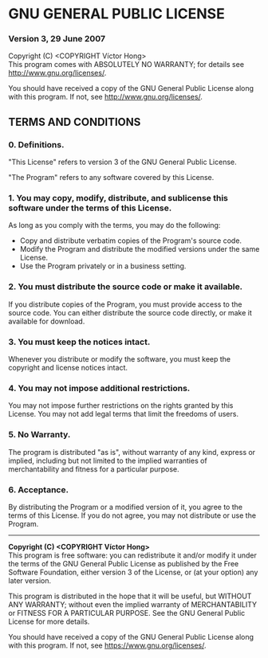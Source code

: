 # GNU GENERAL PUBLIC LICENSE
### Version 3, 29 June 2007

Copyright (C) <YEAR> <COPYRIGHT Víctor Hong>  
This program comes with ABSOLUTELY NO WARRANTY; for details see <http://www.gnu.org/licenses/>.

You should have received a copy of the GNU General Public License along with this program. If not, see <http://www.gnu.org/licenses/>.

## TERMS AND CONDITIONS

### 0. Definitions.
"This License" refers to version 3 of the GNU General Public License.

"The Program" refers to any software covered by this License.

### 1. You may copy, modify, distribute, and sublicense this software under the terms of this License.

As long as you comply with the terms, you may do the following:

- Copy and distribute verbatim copies of the Program's source code.
- Modify the Program and distribute the modified versions under the same License.
- Use the Program privately or in a business setting.

### 2. You must distribute the source code or make it available.

If you distribute copies of the Program, you must provide access to the source code. You can either distribute the source code directly, or make it available for download.

### 3. You must keep the notices intact.

Whenever you distribute or modify the software, you must keep the copyright and license notices intact.

### 4. You may not impose additional restrictions.

You may not impose further restrictions on the rights granted by this License. You may not add legal terms that limit the freedoms of users.

### 5. No Warranty.

The program is distributed "as is", without warranty of any kind, express or implied, including but not limited to the implied warranties of merchantability and fitness for a particular purpose.

### 6. Acceptance.

By distributing the Program or a modified version of it, you agree to the terms of this License. If you do not agree, you may not distribute or use the Program.

---

**Copyright (C) <YEAR> <COPYRIGHT Víctor Hong>**  
This program is free software: you can redistribute it and/or modify it under the terms of the GNU General Public License as published by the Free Software Foundation, either version 3 of the License, or (at your option) any later version.

This program is distributed in the hope that it will be useful, but WITHOUT ANY WARRANTY; without even the implied warranty of MERCHANTABILITY or FITNESS FOR A PARTICULAR PURPOSE. See the GNU General Public License for more details.

You should have received a copy of the GNU General Public License along with this program. If not, see <https://www.gnu.org/licenses/>.

